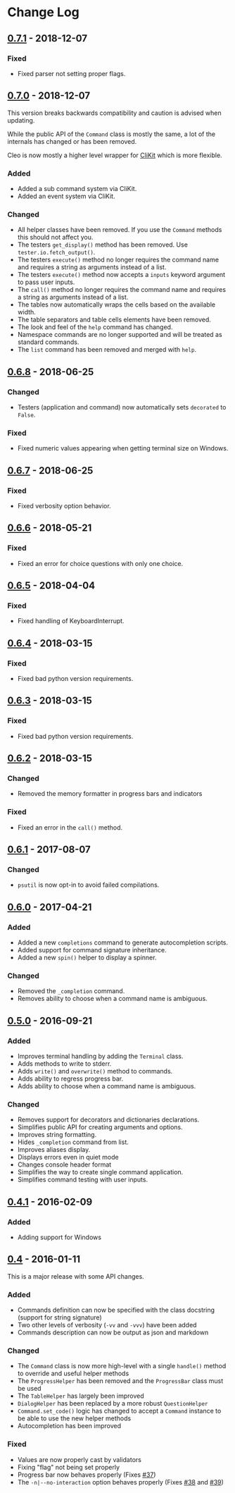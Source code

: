 # Change Log

## [0.7.1] - 2018-12-07

### Fixed

- Fixed parser not setting proper flags.


## [0.7.0] - 2018-12-07

This version breaks backwards compatibility and caution is advised when updating.

While the public API of the `Command` class is mostly the same, a lot of the internals has changed
or has been removed.

Cleo is now mostly a higher level wrapper for [CliKit](https://github.com/sdispater/clikit) which is 
more flexible.

### Added

- Added a sub command system via CliKit.
- Added an event system via CliKit.

### Changed

- All helper classes have been removed. If you use the `Command` methods this should not affect you.
- The testers `get_display()` method has been removed. Use `tester.io.fetch_output()`.
- The testers `execute()` method no longer requires the command name and requires a string as arguments instead of a list.
- The testers `execute()` method now accepts a `inputs` keyword argument to pass user inputs.
- The `call()` method no longer requires the command name and requires a string as arguments instead of a list.
- The tables now automatically wraps the cells based on the available width.
- The table separators and table cells elements have been removed.
- The look and feel of the `help` command has changed.
- Namespace commands are no longer supported and will be treated as standard commands.
- The `list` command has been removed and merged with `help`.


## [0.6.8] - 2018-06-25

### Changed

- Testers (application and command) now automatically sets `decorated` to `False`.

### Fixed

- Fixed numeric values appearing when getting terminal size on Windows.


## [0.6.7] - 2018-06-25

### Fixed

- Fixed verbosity option behavior.


## [0.6.6] - 2018-05-21

### Fixed

- Fixed an error for choice questions with only one choice.


## [0.6.5] - 2018-04-04

### Fixed

- Fixed handling of KeyboardInterrupt.


## [0.6.4] - 2018-03-15

### Fixed

- Fixed bad python version requirements.


## [0.6.3] - 2018-03-15

### Fixed

- Fixed bad python version requirements.


## [0.6.2] - 2018-03-15

### Changed

- Removed the memory formatter in progress bars and indicators

### Fixed

- Fixed an error in the `call()` method.


## [0.6.1] - 2017-08-07

### Changed

- `psutil` is now opt-in to avoid failed compilations.


## [0.6.0] - 2017-04-21

### Added

- Added a new `completions` command to generate autocompletion scripts.
- Added support for command signature inheritance.
- Added a new `spin()` helper to display a spinner.

### Changed

- Removed the `_completion` command.
- Removes ability to choose when a command name is ambiguous.


## [0.5.0] - 2016-09-21

### Added

- Improves terminal handling by adding the `Terminal` class.
- Adds methods to write to stderr.
- Adds `write()` and `overwrite()` method to commands.
- Adds ability to regress progress bar.
- Adds ability to choose when a command name is ambiguous.

### Changed

- Removes support for decorators and dictionaries declarations.
- Simplifies public API for creating arguments and options.
- Improves string formatting.
- Hides `_completion` command from list.
- Improves aliases display.
- Displays errors even in quiet mode
- Changes console header format
- Simplifies the way to create single command application.
- Simplifies command testing with user inputs.


## [0.4.1] - 2016-02-09

### Added

- Adding support for Windows


## [0.4] - 2016-01-11

This is a major release with some API changes.

### Added

- Commands definition can now be specified with the class docstring (support for string signature)
- Two other levels of verbosity (`-vv` and `-vvv`) have been added
- Commands description can now be output as json and markdown

### Changed

- The `Command` class is now more high-level with a single `handle()` method to override and useful helper methods
- The ``ProgressHelper`` has been removed and the ``ProgressBar`` class must be used
- The `TableHelper` has largely been improved
- `DialogHelper` has been replaced by a more robust `QuestionHelper`
- `Command.set_code()` logic has changed to accept a `Command` instance to be able to use the new helper methods
- Autocompletion has been improved

### Fixed

- Values are now properly cast by validators
- Fixing "flag" not being set properly
- Progress bar now behaves properly (Fixes [#37](https://github.com/sdispater/cleo/issues/37))
- The `-n|--no-interaction` option behaves properly (Fixes [#38](https://github.com/sdispater/cleo/issues/39) and [#39](https://github.com/sdispater/cleo/issues/39))



[Unreleased]: https://github.com/sdispater/cleo/compare/0.7.1...master
[0.7.1]: https://github.com/sdispater/cleo/releases/tag/0.7.1
[0.7.0]: https://github.com/sdispater/cleo/releases/tag/0.7.0
[0.6.8]: https://github.com/sdispater/cleo/releases/tag/0.6.8
[0.6.7]: https://github.com/sdispater/cleo/releases/tag/0.6.7
[0.6.6]: https://github.com/sdispater/cleo/releases/tag/0.6.6
[0.6.5]: https://github.com/sdispater/cleo/releases/tag/0.6.5
[0.6.4]: https://github.com/sdispater/cleo/releases/tag/0.6.4
[0.6.3]: https://github.com/sdispater/cleo/releases/tag/0.6.3
[0.6.2]: https://github.com/sdispater/cleo/releases/tag/0.6.2
[0.6.1]: https://github.com/sdispater/cleo/releases/tag/0.6.1
[0.6.0]: https://github.com/sdispater/cleo/releases/tag/0.6.0
[0.5.0]: https://github.com/sdispater/cleo/releases/tag/0.5.0
[0.4.1]: https://github.com/sdispater/cleo/releases/tag/0.4.1
[0.4]: https://github.com/sdispater/cleo/releases/tag/0.4
